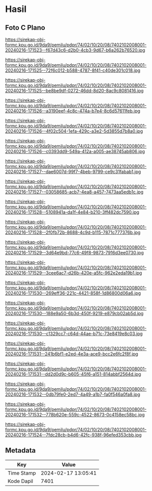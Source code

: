# Hasil

## Foto C Plano

https://sirekap-obj-formc.kpu.go.id/9da9/pemilu/pdpr/74/02/10/20/08/7402102008001-20240216-171523--f67d43c6-d2b0-4cb3-9d67-b6a262b76520.jpg

https://sirekap-obj-formc.kpu.go.id/9da9/pemilu/pdpr/74/02/10/20/08/7402102008001-20240216-171525--72f6c012-b588-4787-8f41-c40de301c018.jpg

https://sirekap-obj-formc.kpu.go.id/9da9/pemilu/pdpr/74/02/10/20/08/7402102008001-20240216-171525--be8be9df-0272-46dd-8d20-8ac9c8081416.jpg

https://sirekap-obj-formc.kpu.go.id/9da9/pemilu/pdpr/74/02/10/20/08/7402102008001-20240216-171526--a3190eef-4c8c-474a-b7e4-8c6d57611feb.jpg

https://sirekap-obj-formc.kpu.go.id/9da9/pemilu/pdpr/74/02/10/20/08/7402102008001-20240216-171526--4f02c504-1efa-429c-a3e2-5d3855d7b8a0.jpg

https://sirekap-obj-formc.kpu.go.id/9da9/pemilu/pdpr/74/02/10/20/08/7402102008001-20240216-171526--c0393dd9-549a-412a-a005-ae38745ab806.jpg

https://sirekap-obj-formc.kpu.go.id/9da9/pemilu/pdpr/74/02/10/20/08/7402102008001-20240216-171527--dae6007d-99f7-4beb-9799-ce9c31fabab1.jpg

https://sirekap-obj-formc.kpu.go.id/9da9/pemilu/pdpr/74/02/10/20/08/7402102008001-20240216-171527--03058685-acb7-4ea8-a457-7473aa5edb1c.jpg

https://sirekap-obj-formc.kpu.go.id/9da9/pemilu/pdpr/74/02/10/20/08/7402102008001-20240216-171528--5108941a-da1f-4e84-b210-3ff482dc7590.jpg

https://sirekap-obj-formc.kpu.go.id/9da9/pemilu/pdpr/74/02/10/20/08/7402102008001-20240216-171528--2f0fb72b-8688-4c9d-b115-7871c777376b.jpg

https://sirekap-obj-formc.kpu.go.id/9da9/pemilu/pdpr/74/02/10/20/08/7402102008001-20240216-171529--3d64e9bd-77c6-49f8-9873-7916d3ee0730.jpg

https://sirekap-obj-formc.kpu.go.id/9da9/pemilu/pdpr/74/02/10/20/08/7402102008001-20240216-171529--3cee6ac7-d26b-420e-a5fc-962e2eda19b1.jpg

https://sirekap-obj-formc.kpu.go.id/9da9/pemilu/pdpr/74/02/10/20/08/7402102008001-20240216-171530--269eff36-221c-4421-858f-1d86800d06a6.jpg

https://sirekap-obj-formc.kpu.go.id/9da9/pemilu/pdpr/74/02/10/20/08/7402102008001-20240216-171530--188e9a50-6b3d-450f-9219-e879cb02ab5d.jpg

https://sirekap-obj-formc.kpu.go.id/9da9/pemilu/pdpr/74/02/10/20/08/7402102008001-20240216-171530--c1329cc7-c64d-44ae-b71c-73e8419e8c03.jpg

https://sirekap-obj-formc.kpu.go.id/9da9/pemilu/pdpr/74/02/10/20/08/7402102008001-20240216-171531--241b6bf1-e2ed-4e3a-ace9-bcc2e6fc2f8f.jpg

https://sirekap-obj-formc.kpu.go.id/9da9/pemilu/pdpr/74/02/10/20/08/7402102008001-20240216-171531--dd2d0d9c-b605-45f6-a151-814abbf2564d.jpg

https://sirekap-obj-formc.kpu.go.id/9da9/pemilu/pdpr/74/02/10/20/08/7402102008001-20240216-171532--0db79fe0-2ed7-4a49-a1b7-fa0f546a0fa8.jpg

https://sirekap-obj-formc.kpu.go.id/9da9/pemilu/pdpr/74/02/10/20/08/7402102008001-20240216-171532--778b620e-559c-4522-8673-0c4158ec58bc.jpg

https://sirekap-obj-formc.kpu.go.id/9da9/pemilu/pdpr/74/02/10/20/08/7402102008001-20240216-171524--7fdc28cb-b4d6-42fc-938f-96efed353cbb.jpg


## Metadata

| Key        | Value               |
| ---------- | ------------------- |
| Time Stamp | 2024-02-17 13:05:41 |
| Kode Dapil | 7401                |



